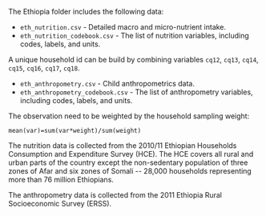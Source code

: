 The Ethiopia folder includes the following data:

* `eth_nutrition.csv` - Detailed macro and micro-nutrient intake. 
* `eth_nutrition_codebook.csv` - The list of nutrition variables, including codes, labels, and units.

A unique household id can be build by combining variables `cq12`, `cq13`, `cq14`, `cq15`, `cq16`, `cq17`, `cq18`.

* `eth_anthropometry.csv` - Child anthropometrics data.
* `eth_anthropometry_codebook.csv` - The list of anthropometry variables, including codes, labels, and units.

The observation need to be weighted by the household sampling weight:

`mean(var)=sum(var*weight)/sum(weight)`

The nutrition data is collected from the 2010/11 Ethiopian Households Consumption and Expenditure Survey (HCE). The HCE covers all rural and urban parts of the country except the non-sedentary population of three zones of Afar and six zones of Somali -- 28,000 households representing more than 76 million Ethiopians.

The anthropometry data is collected from the 2011 Ethiopia Rural Socioeconomic Survey
(ERSS).
